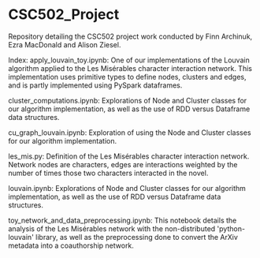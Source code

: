# CSC502_Project
Repository detailing the CSC502 project work conducted by Finn Archinuk, Ezra MacDonald and Alison Ziesel.

Index:
apply_louvain_toy.ipynb: One of our implementations of the Louvain algorithm applied to the Les Misérables character interaction network. This implementation uses primitive types to define nodes, clusters and edges, and is partly implemented using PySpark dataframes.

cluster_computations.ipynb: Explorations of Node and Cluster classes for our algorithm implementation, as well as the use of RDD versus Dataframe data structures.

cu_graph_louvain.ipynb: Exploration of using the  Node and Cluster classes for our algorithm implementation.

les_mis.py: Definition of the Les Misérables character interaction network. Network nodes are characters, edges are interactions weighted by the number of times those two characters interacted in the novel.

louvain.ipynb: Explorations of Node and Cluster classes for our algorithm implementation, as well as the use of RDD versus Dataframe data structures.

toy_network_and_data_preprocessing.ipynb: This notebook details the analysis of the Les Misérables network with the non-distributed 'python-louvain' library, as well as the preprocessing done to convert the ArXiv metadata into a coauthorship network.
